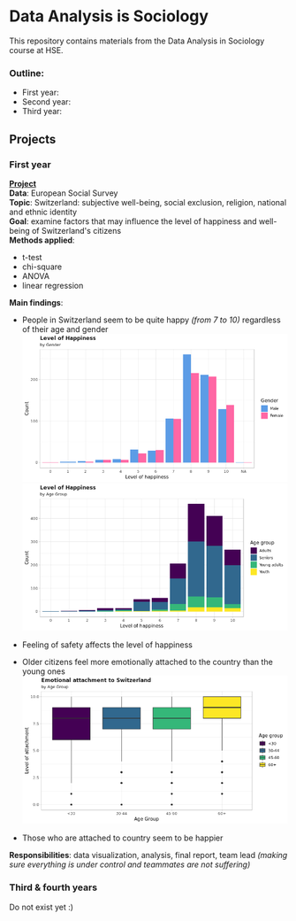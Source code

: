 # Data Analysis is Sociology
This repository contains materials from the Data Analysis in Sociology course at HSE. 

### Outline:
- First year: 
- Second year:
- Third year:

## Projects
### First year 
**[Project](final-second_course/final_DA.md)**  
**Data**: European Social Survey  
**Topic**: Switzerland: subjective well-being, social exclusion, religion, national and ethnic identity   
**Goal**: examine factors that may influence the level of happiness and well-being of Switzerland's citizens  
**Methods applied**:
- t-test
- chi-square  
- ANOVA  
- linear regression

**Main findings**:
- People in Switzerland seem to be quite happy *(from 7 to 10)* regardless of their age and gender  
![](final-second_course/final_DA_files/figure-html/unnamed-chunk-3-1.png)  
![](final-second_course/final_DA_files/figure-html/unnamed-chunk-5-1.png)  

- Feeling of safety affects the level of happiness  
- Older citizens feel more emotionally attached to the country than the young ones  
![](final-second_course/final_DA_files/figure-html/unnamed-chunk-26-1.png)  
- Those who are attached to country seem to be happier  

**Responsibilities**: data visualization, analysis, final report, team lead *(making sure everything is under control and teammates are not suffering)*


### Third & fourth years
Do not exist yet :)
